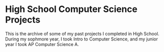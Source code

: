 <h1>High School Computer Science Projects</h1>

This is the archive of some of my past projects I completed in High School. During my sophmore year, I took Intro to Computer Science, and my junior year I took AP Computer Science A. 
